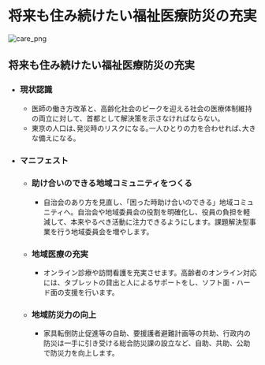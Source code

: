 # 将来も住み続けたい福祉医療防災の充実

![care_png](./../images/manifest_slides/care_v1.0.png)

## 将来も住み続けたい福祉医療防災の充実

- ### 現状認識
    - 医師の働き方改革と、高齢化社会のピークを迎える社会の医療体制維持の両立に対して、首都として解決策を示さなければならない。
    - 東京の人口は､発災時のリスクになる｡一人ひとりの力を合わせれば､大きな備えになる。
- ### マニフェスト
    - ### 助け合いのできる地域コミュニティをつくる
        - 自治会のあり方を見直し、「困った時助け合いのできる」地域コミュニティへ。自治会や地域委員会の役割を明確化し、役員の負担を軽減して、本来やるべき活動に注力できるようにします。課題解決型事業を行う地域委員会を増やします。
    - ### 地域医療の充実
        - オンライン診療や訪問看護を充実させます。高齢者のオンライン対応には、タブレットの貸出と人によるサポートをし、ソフト面・ハード面の支援を行います。   
     - ### 地域防災力の向上
        - 家具転倒防止促進等の自助、要援護者避難計画等の共助、行政内の防災は一手に引き受ける総合防災課の設立など、自助、共助、公助で防災力を向上します。
    